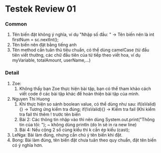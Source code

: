 # Testek Review 01

### Common
1. Tên biến đặt không ý nghĩa, ví dụ "Nhập số đầu: " -> Tên biến nên là int firstNum = sc.nextInt();
2. Tên biến nên đặt bằng tiếng anh 
3. Tên method cần tuân thủ tiêu chuẩn, có thể dùng camelCase (từ đầu tiên viết thường, các chữ đầu tiên của từ tiếp theo viết hoa, ví dụ myVariable, totalAmount, userName,...)

### Detail
1. Zoe:
   1. Không thấy bạn Zoe thực hiện bài tập, bạn có thể tham khảo cách viết code ở các bài tập khác để hoàn thiện bài tập của mình.
2. Nguyen Thi Huong
   1. Khi thực hiện so sánh boolean value, có thể dùng như sau: if(isValid) {} -> Tương ứng kiểm tra đúng; if(!isValid){} -> Kiểm tra fail (Khi kiểm tra fail thì thêm ! trước tên biến
   2. Bài 2: Các thông tin nhập vào thì nên dùng System.out.print("Thông tin của tôi: "); ~ không dùng println (do ln sẽ in ra new line)
   3. Bài 4: Nếu cộng 2 số cùng kiểu thì k cần ép kiểu (cast);
3. LeNga: Bài làm đúng, nhưng cần chú ý tên biến khi đặt.
4. Bong: Bài làm đúng, tên biến đặt chưa tuân theo quy chuẩn, đặt tên biến có ý nghĩa hơn.